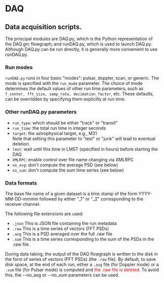 # DAQ

## Data acquisition scripts.    
The principal modules are DAQ.py,
which is the Python representation of the DAQ.grc flowgraph;
and runDAQ.py, which is used to launch DAQ.py.   Although DAQ.py
can be run directly, it is generally more convenient to use
runDAQ.py.

### Run modes 
`runDAQ.py` runs in four basic "modes": pulsar, doppler, scan, or generic.
The mode is specified with the `run_mode` parameter.
The choice of mode determines the default values of other run time parameters,
such as `f_center, fft_size, samp_rate, decimation_factor`, etc.    These 
defaults, can be overridden by specifying them explicitly at run time.

### Other runDAQ.py parameters 

- `run_type`: which should be either "track" or "transit"
- `run_time`: the total run time in integer seconds
- `target`: the astrophysical target, e.g., M31  
  Note that setting this parameter to "test" or "junk" will lead to eventual deletion.
- `lmst`: wait until this time in LMST (specified in hours) before starting the DAQ
- `XMLRPC`: enable control over file name changing via XMLRPC
- `no_avg`: don't compute the average PSD (see below)
- `no_sum`: don't compute the sum time series (see below)

### Data formats

The base file name of a given dataset is a time stamp of the form YYYY-MM-DD-mmmm 
followed by either "_1" or "_2" corresponding to the receiver channel.

The following file extensions are used:

- `.json`  This is JSON file containing the run metadata
- `.raw`   This is a time series of vectors (FFT PSDs)
- `.avg`   This is a PSD averaged over the full .raw file
- `.sum`   This is a time series corresponding to the sum 
         of the PSDs in the .raw file.

During data taking, the output of the DAQ flowgraph is written to the disk 
in the form of series of vectors (FFT PSDs) (the `.raw` file).  By default, to save 
disk space, at the end of each run, either a `.avg` file (for Doppler mode) or
a `.sum` file (for Pulsar mode) is computed and <span style="color:red"> the .raw file is deleted. </span>
To avoid this, the --no_avg or --no_sum parameters can be used. 





